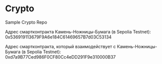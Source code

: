 # Crypto
Sample Crypto Repo

Адрес смартконтракта Камень-Ножницы-Бумага (в Sepolia Testnet): 0x536919113679F9A6e184C61469657B7d03C53134

Адрес смартконтракта, который взаимодействует с Камень-Ножницы-Бумага (в Sepolia Testnet): 0xd7a9B77Ced986F0CF80Cc4eDD291F9e310000B37

